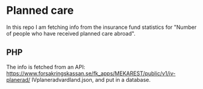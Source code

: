 # Planned care
In this repo I am fetching info from the insurance fund
statistics for "Number of people who have received planned care abroad".

## PHP
The info is fetched from an API: https://www.forsakringskassan.se/fk_apps/MEKAREST/public/v1/iv-planerad/
IVplaneradvardland.json, and put in a database.